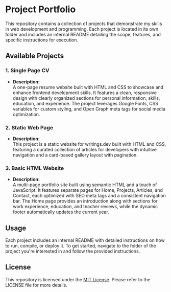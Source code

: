 # Project Portfolio

This repository contains a collection of projects that demonstrate my skills in web development and programming. Each project is located in its own folder and includes an internal README detailing the scope, features, and specific instructions for execution.

## Available Projects

### 1. Single Page CV
- **Description:**  
  A one-page resume website built with HTML and CSS to showcase and enhance frontend development skills. It features a clean, responsive design with clearly organized sections for personal information, skills, education, and experience. The project leverages Google Fonts, CSS variables for custom styling, and Open Graph meta tags for social media optimization.

### 2. Static Web Page
- **Description:**  
  This project is a static website for writings.dev built with HTML and CSS, featuring a curated collection of articles for developers with intuitive navigation and a card-based gallery layout with pagination.

### 3. Basic HTML Website
- **Description:**  
  A multi-page portfolio site built using semantic HTML and a touch of JavaScript. It features separate pages for Home, Projects, Articles, and Contact, each optimized with SEO meta tags and a consistent navigation bar. The Home page provides an introduction along with sections for work experience, education, and teacher reviews, while the dynamic footer automatically updates the current year.

## Usage

Each project includes an internal README with detailed instructions on how to run, compile, or deploy it. To get started, navigate to the folder of the project you're interested in and follow the provided instructions.

## License

This repository is licensed under the [MIT License](LICENSE). Please refer to the LICENSE file for more details.
